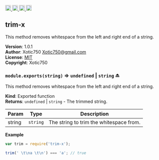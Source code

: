 <a href="https://travis-ci.org/Xotic750/trim-x"
   title="Travis status">
<img
   src="https://travis-ci.org/Xotic750/trim-x.svg?branch=master"
   alt="Travis status" height="18"/>
</a>
<a href="https://david-dm.org/Xotic750/trim-x"
   title="Dependency status">
<img src="https://david-dm.org/Xotic750/trim-x.svg"
   alt="Dependency status" height="18"/>
</a>
<a href="https://david-dm.org/Xotic750/trim-x#info=devDependencies"
   title="devDependency status">
<img src="https://david-dm.org/Xotic750/trim-x/dev-status.svg"
   alt="devDependency status" height="18"/>
</a>
<a href="https://badge.fury.io/js/trim-x" title="npm version">
<img src="https://badge.fury.io/js/trim-x.svg"
   alt="npm version" height="18"/>
</a>
<a name="module_trim-x"></a>

## trim-x
This method removes whitespace from the left and right end of a string.

**Version**: 1.0.1  
**Author**: Xotic750 <Xotic750@gmail.com>  
**License**: [MIT](&lt;https://opensource.org/licenses/MIT&gt;)  
**Copyright**: Xotic750  
<a name="exp_module_trim-x--module.exports"></a>

### `module.exports(string)` ⇒ <code>undefined</code> \| <code>string</code> ⏏
This method removes whitespace from the left and right end of a string.

**Kind**: Exported function  
**Returns**: <code>undefined</code> \| <code>string</code> - The trimmed string.  

| Param | Type | Description |
| --- | --- | --- |
| string | <code>string</code> | The string to trim the whitespace from. |

**Example**  
```js
var trim = require('trim-x');

trim(' \t\na \t\n') === 'a'; // true
```
